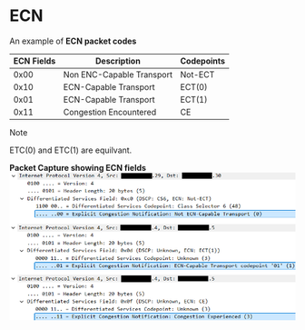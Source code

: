 # ECN

An example of **ECN packet codes**

| ECN Fields | Description               | Codepoints |
| ---------- | ------------------------- | ---------- |
| 0x00       | Non ENC-Capable Transport | Not-ECT    |
| 0x10       | ECN-Capable Transport     | ECT(0)     |
| 0x01       | ECN-Capable Transport     | ECT(1)     |
| 0x11       | Congestion Encountered    | CE         |

> [!Note]
> ETC(0) and ETC(1) are equilvant.

**Packet Capture showing ECN fields**
![packet capture showing ECN values](./images/ECN.png)
